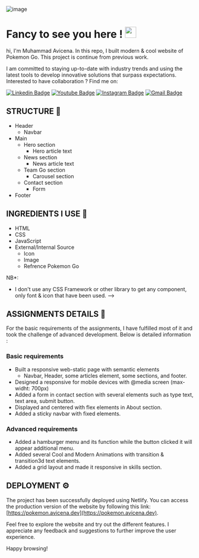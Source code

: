 ![image](https://github.com/RevoU-FSSE-2/week-3-muhammad-avicena/assets/49929404/d736b5e8-ca37-40b9-a20a-223a66969a0b)

<h1 align="left">Fancy to see you here ! <img src="https://raw.githubusercontent.com/muhammad-avicena/profile/master/wave.gif" width="30px" height="30px" /> </h1>

hi, I'm Muhammad Avicena. In this repo, I built modern & cool website of Pokemon Go. This project is continue from previous work.

I am committed to staying up-to-date with industry trends and using the latest tools to develop innovative solutions that surpass expectations.
Interested to have collaboration ? Find me on:

[![Linkedin Badge](https://img.shields.io/badge/-Muhammad_Avicena-blue?style=flat-square&logo=Linkedin&logoColor=white)](https://www.linkedin.com/in/muhammad-avicena/)
[![Youtube Badge](https://img.shields.io/badge/-Muhammad_Avicena-darkred?style=flat-square&logo=youtube&logoColor=white)](https://www.youtube.com/@MuhammadAvicena)
[![Instagram Badge](https://img.shields.io/badge/-ryuhideaki.dev-purple?style=flat-square&logo=instagram&logoColor=white)](https://www.instagram.com/ryuhideaki.dev/)
[![Gmail Badge](https://img.shields.io/badge/-cenarahmant.dev@gmail.com-c14438?style=flat-square&logo=Gmail&logoColor=white)](mailto:cenarahmant.dev@gmail.com)

## STRUCTURE 📰

- Header
  - Navbar
- Main
  - Hero section
    - Hero article text
  - News section
    - News article text
  - Team Go section
    - Carousel section
  - Contact section
    - Form 
- Footer

## INGREDIENTS I USE 📜
- HTML
- CSS
- JavaScript
- External/Internal Source
  - Icon
  - Image
  - Refrence Pokemon Go

NB*: 
- I don't use any CSS Framework or other library to get any component, only font & icon that have been used. -->

## ASSIGNMENTS DETAILS 📣
For the basic requirements of the assignments, I have fulfilled most of it and took the challenge of advanced development. Below is detailed information :

### Basic requirements 
- Built a responsive web-static page with semantic elements
    - Navbar, Header, some articles element, some sections, and footer. 
- Designed a responsive for mobile devices with @media screen (max-widht: 700px)
- Added a form in contact section with several elements such as type text, text area, submit button.
- Displayed and centered with flex elements in About section.
- Added a sticky navbar with fixed elements.

### Advanced requirements
- Added a hamburger menu and its function while the button clicked it will appear additional menu.
- Added several Cool and Modern Animations with transition & transition3d text elements.
- Added a grid layout and made it responsive in skills section.

## DEPLOYMENT ⚙️

The project has been successfully deployed using Netlify. You can access the production version of the website by following this link: [https://pokemon.avicena.dev](https://pokemon.avicena.dev).

Feel free to explore the website and try out the different features. I appreciate any feedback and suggestions to further improve the user experience.

Happy browsing!
